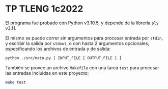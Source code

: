 # TP TLENG 1c2022

El programa fue probado con Python v3.10.5, y depende de la librería `ply` v3.11.

El mismo se puede correr sin argumentos para procesar entrada por `stdin`, y escribir la salida por `stdout`, o con
hasta 2 argumentos opcionales, especificando los archivos de entrada y de salida:

```sh
python ./src/main.py [ INPUT_FILE [ OUTPUT_FILE ] ]
```

También se provee un archivo `Makefile` con una tarea `test` para procesar las entradas incluidas en este proyecto:

```sh
make test
```

